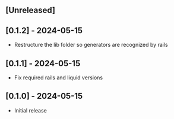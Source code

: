 ## [Unreleased]

## [0.1.2] - 2024-05-15

- Restructure the lib folder so generators are recognized by rails

## [0.1.1] - 2024-05-15

- Fix required rails and liquid versions

## [0.1.0] - 2024-05-15

- Initial release

